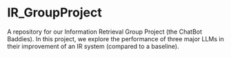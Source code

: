 # IR_GroupProject
A repository for our Information Retrieval Group Project (the ChatBot Baddies). In this project, we explore the performance of three major LLMs in their improvement of an IR system (compared to a baseline).
